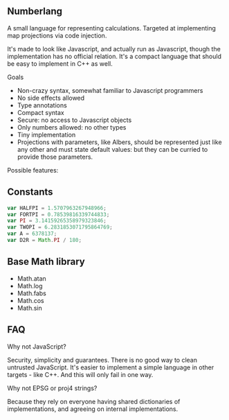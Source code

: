 ## Numberlang

A small language for representing calculations.
Targeted at implementing map projections via code injection.

It's made to look like Javascript, and actually run as Javascript,
though the implementation has no official relation. It's a compact
language that should be easy to implement in C++ as well.

Goals

* Non-crazy syntax, somewhat familiar to Javascript programmers
* No side effects allowed
* Type annotations
* Compact syntax
* Secure: no access to Javascript objects
* Only numbers allowed: no other types
* Tiny implementation
* Projections with parameters, like Albers, should be represented
  just like any other and must state default values: but they can be
  curried to provide those parameters.

Possible features:

## Constants

```javascript
var HALFPI = 1.5707963267948966;
var FORTPI = 0.78539816339744833;
var PI = 3.14159265358979323846;
var TWOPI = 6.2831853071795864769;
var A = 6378137;
var D2R = Math.PI / 180;
```

## Base Math library

* Math.atan
* Math.log
* Math.fabs
* Math.cos
* Math.sin

## FAQ

Why not JavaScript?

Security, simplicity and guarantees. There is no good way to clean untrusted JavaScript.
It's easier to implement a simple language in other targets - like C++. And this will
only fail in one way.

Why not EPSG or proj4 strings?

Because they rely on everyone having shared dictionaries of implementations, and agreeing
on internal implementations.
